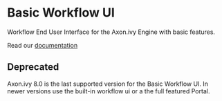 # Basic Workflow UI

Workflow End User Interface for the Axon.ivy Engine with basic
features.

Read our [documentation](basic-workflow-ui-product/README.md)

## Deprecated

Axon.ivy 8.0 is the last supported version for the Basic Workflow UI.
In newer versions use the built-in workflow ui or a the full featured
Portal.
